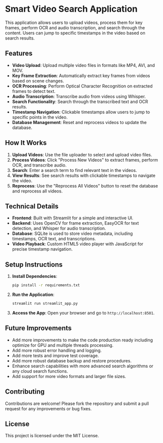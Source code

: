 # Smart Video Search Application

This application allows users to upload videos, process them for key frames, perform OCR and audio transcription, and search through the content. Users can jump to specific timestamps in the video based on search results.

## Features

- **Video Upload**: Upload multiple video files in formats like MP4, AVI, and MOV.
- **Key Frame Extraction**: Automatically extract key frames from videos based on scene changes.
- **OCR Processing**: Perform Optical Character Recognition on extracted frames to detect text.
- **Audio Transcription**: Transcribe audio from videos using Whisper.
- **Search Functionality**: Search through the transcribed text and OCR results.
- **Timestamp Navigation**: Clickable timestamps allow users to jump to specific points in the video.
- **Database Management**: Reset and reprocess videos to update the database.

## How It Works

1. **Upload Videos**: Use the file uploader to select and upload video files.
2. **Process Videos**: Click "Process New Videos" to extract frames, perform OCR, and transcribe audio.
3. **Search**: Enter a search term to find relevant text in the videos.
4. **View Results**: See search results with clickable timestamps to navigate the video.
5. **Reprocess**: Use the "Reprocess All Videos" button to reset the database and reprocess all videos.

## Technical Details

- **Frontend**: Built with Streamlit for a simple and interactive UI.
- **Backend**: Uses OpenCV for frame extraction, EasyOCR for text detection, and Whisper for audio transcription.
- **Database**: SQLite is used to store video metadata, including timestamps, OCR text, and transcriptions.
- **Video Playback**: Custom HTML5 video player with JavaScript for precise timestamp navigation.

## Setup Instructions

1. **Install Dependencies**:
   ```bash
   pip install -r requirements.txt
   ```

2. **Run the Application**:
   ```bash
   streamlit run streamlit_app.py
   ```

3. **Access the App**:
   Open your browser and go to `http://localhost:8501`.

## Future Improvements

- Add more improvements to make the code production ready including optimize for GPU and multiple threads processing.
- Add more robust error handling and logging.
- Add more tests and improve test coverage.
- Add more robust database backup and restore procedures.
- Enhance search capabilities with more advanced search algorithms or any cloud search functions.
- Add support for more video formats and larger file sizes.

## Contributing

Contributions are welcome! Please fork the repository and submit a pull request for any improvements or bug fixes.

## License

This project is licensed under the MIT License.